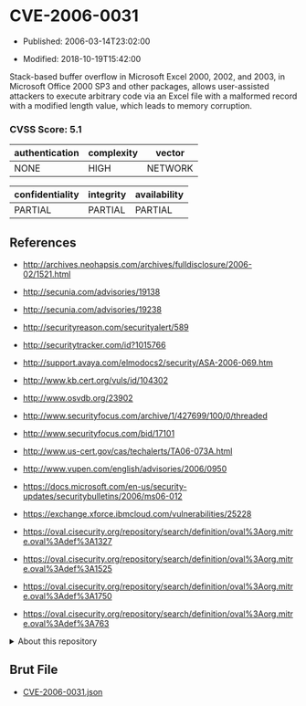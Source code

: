 # CVE-2006-0031

- Published: 2006-03-14T23:02:00

- Modified: 2018-10-19T15:42:00

Stack-based buffer overflow in Microsoft Excel 2000, 2002, and 2003, in Microsoft Office 2000 SP3 and other packages, allows user-assisted attackers to execute arbitrary code via an Excel file with a malformed record with a modified length value, which leads to memory corruption.

### CVSS Score: **5.1**

| authentication | complexity | vector |
| --- | --- | --- |
| NONE | HIGH | NETWORK |

| confidentiality | integrity | availability |
| --- | --- | --- |
| PARTIAL | PARTIAL | PARTIAL |

## References

* http://archives.neohapsis.com/archives/fulldisclosure/2006-02/1521.html

* http://secunia.com/advisories/19138

* http://secunia.com/advisories/19238

* http://securityreason.com/securityalert/589

* http://securitytracker.com/id?1015766

* http://support.avaya.com/elmodocs2/security/ASA-2006-069.htm

* http://www.kb.cert.org/vuls/id/104302

* http://www.osvdb.org/23902

* http://www.securityfocus.com/archive/1/427699/100/0/threaded

* http://www.securityfocus.com/bid/17101

* http://www.us-cert.gov/cas/techalerts/TA06-073A.html

* http://www.vupen.com/english/advisories/2006/0950

* https://docs.microsoft.com/en-us/security-updates/securitybulletins/2006/ms06-012

* https://exchange.xforce.ibmcloud.com/vulnerabilities/25228

* https://oval.cisecurity.org/repository/search/definition/oval%3Aorg.mitre.oval%3Adef%3A1327

* https://oval.cisecurity.org/repository/search/definition/oval%3Aorg.mitre.oval%3Adef%3A1525

* https://oval.cisecurity.org/repository/search/definition/oval%3Aorg.mitre.oval%3Adef%3A1750

* https://oval.cisecurity.org/repository/search/definition/oval%3Aorg.mitre.oval%3Adef%3A763

<details>
<summary>About this repository</summary> 

  This repository is part of the project [Live Hack CVE](https://github.com/Live-Hack-CVE). Main website can be found [www.live-hack.org](https://www.live-hack.org) 
  
  Made by [Sn0wAlice](https://github.com/Sn0wAlice) for the people that care about security and need to have a feed of the latest CVEs. Hope you enjoy it, don't forget to star the repo and follow me on [Twitter](https://twitter.com/Sn0wAlice) and [Github](https://github.com/Sn0wAlice). And that is my [personnal website](https://www.alice-snow.me/)

  - [Home Page](https://github.com/Live-Hack-CVE)
  - [Framework](https://github.com/Live-Hack-CVE/cve-framework)
  - [CVE database](https://github.com/Live-Hack-CVE/full_database)
  - [Changelog](https://github.com/Live-Hack-CVE/Changelog)
</details>

## Brut File

* [CVE-2006-0031.json](https://raw.githubusercontent.com/Live-Hack-CVE/full_database/main/cves/2006/CVE-2006-0031.json)

